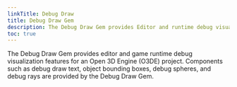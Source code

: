 ```yaml
---
linkTitle: Debug Draw
title: Debug Draw Gem
description: The Debug Draw Gem provides Editor and runtime debug visualization features for Open 3D Engine (O3DE).
toc: true
---
```


The Debug Draw Gem provides editor and game runtime debug visualization features for an Open 3D Engine (O3DE) project. Components such as debug draw text, object bounding boxes, debug spheres, and debug rays are provided by the Debug Draw Gem.

